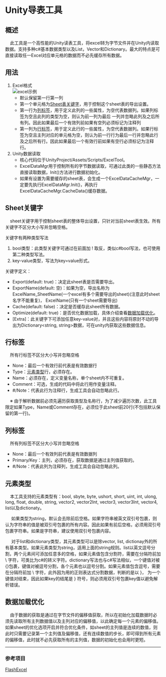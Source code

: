 # Unity导表工具

## 概述
&nbsp;&nbsp;&nbsp;&nbsp;此工具是一个高性能的Unity读表工具，将excel转为字节文件并在Unity内读取数据。支持多种c#基本数据类型以及List，Vector和Dictionary。最大的特点是可直接读取任一Excel对应单元格的数据而不必先缓存所有数据。

## 用法
1. Excel格式<br/>
   ![excel示例](https://github.com/mzbswh/UnityExcelTool/blob/master/Image/excelExample.png)
   * 默认保留第一行第一列
   * 第一个单元格为[Sheet表关键字](#Sheet关键字)，用于控制这个sheet表的导出设置。
   * 第一行为[列标签](#列标签)，用于定义此列的一些属性，为空代表数据列。如果列标签为空且此列的类型为空，则认为前一列为最后
  一列并忽略此列及之后所有列。因此如果最后一个有效列前如果有空列必须标记为注释列
   * 第一列为[行标签](#行标签)，用于定义此行的一些属性，为空代表数据列。如果行标签为空且主列对应的单元格为空，则认为前一行行为最后一行并忽略此行及之后所有行。因此如果最后一个有效行前如果有空行必须标记为注释行。
2. Unity数据读取
   * 核心代码位于UnityProject/Assets/Scripts/ExcelTool。
   * ExcelDataMgr用于控制所有的字节数据读取，可通过此类的一些静态方法直接读取数据，Init()方法进行数据初始化。
   * 如果有设置为需要缓存的sheet表，会生成一个ExcelDataCacheMgr，一定要先执行ExcelDataMgr.Init()，再执行ExcelDataCacheMgr.CacheData()缓存数据。

## Sheet关键字
&nbsp;&nbsp;&nbsp;&nbsp;sheet关键字用于控制sheet表的整体导出设置，只针对当前sheet表生效。所有关键字不区分大小写并忽略空格。

关键字有两种类型写法
1. bool类型：此类型关键字可通过在前面加 ! 取反，类似c#bool写法，也可使用第二种类型写法。
2. key-value类型，写法为key=value形式。

关键字定义：

+ Export(default: true)：决定此sheet表是否需要导出。
+ ExportName(default: 空)：如果为空，导出名称为ExcelName_SheetName(一个excel有多个需要导出的sheet)(注意此时sheet名字不能重复)， ExcelName(只有一个sheet需要导出)
+ Cache(default: false)：决定是否缓存此sheet所有数据。
+ Optimize(default: true)：是否优化数据加载，具体介绍查看[数据加载优化](#数据加载优化)。
+ [Extra]：此关键字下可添加任意key-value对，并且这些内容将原封不动的导出为Dictionary<string, string>数据，可在unity内获取这些数据信息。

## 行标签
&nbsp;&nbsp;&nbsp;&nbsp;所有行标签不区分大小写并忽略空格
+ None：最后一个有效行前代表是有效数据行
+ Type：[元素类型](#元素类型)行，必须存在。
+ Name：必须存在，定义变量名称，单个sheet内不可重复。
+ Comment：可选，生成的代码中将此行用作变量注释。
+ #/Note：代表此行为注释行，生成工具会自动忽略此行。

&nbsp;&nbsp;&nbsp;&nbsp;※&nbsp;由于解析数据前必须先遍历获取类型及名称行，为了减少遍历次数，此工具限定如果Type，Name或Comment存在，必须位于此sheet前20行(不包括默认保留的第一行)。

## 列标签
&nbsp;&nbsp;&nbsp;&nbsp;所有列标签不区分大小写并忽略空格
+ None：最后一个有效列前代表是有效数据列
+ Primary/Key：主列，必须存在，获取数据是通过主列值获取的。
+ #/Note：代表此列为注释列，生成工具会自动忽略此列。

## 元素类型
&nbsp;&nbsp;&nbsp;&nbsp;本工具支持的元素类型有：bool, sbyte, byte, ushort, short, uint, int, ulong, long, float, double, string, vector2, vector2Int, vector3, vector3Int, vector4, list以及dictionaty。


&nbsp;&nbsp;&nbsp;&nbsp; 如果类型为string，默认会去除前后空格。如果字符串被英文双引号包裹，则认为字符串的值是被双引号包裹的所有内容。因此如果有前后空格，必须用双引号包裹字符串。如果是字符串，建议使用双引号包裹内容。

&nbsp;&nbsp;&nbsp;&nbsp; 对于list和dictionary类型，其元素类型可以是除vector, list, dictionay外的所有基本类型。如果元素类型为string，适用上面的string规则。list以英文逗号分割，两个元素间可添加任意多的空格，如果元素值包含分割符，需要在分隔符前加 \ 字符，可类比为c#的转义字符。dictionary写法也与c#写法相似，一个键值对被{}包裹，键值对被逗号分割，各个元素也以逗号分割。如果元素值包含逗号，需要在分隔符前加 \ 字符，此外因为用的正则表达式分割数据，判断的是以 }， 为一个键值对结束，因此如果key的结尾是 } 符号，则必须用双引号包裹key值以避免解析错误。

## 数据加载优化
&nbsp;&nbsp;&nbsp;&nbsp;由于数据的获取是通过在字节文件的偏移值获取，所以在初始化加载数据时必须先读取所有主列数据值以及主列对应的偏移值，以此确定每一个元素的偏移值。如果sheet的优化选项开启并符合优化条件，如sheet的主列值是连续的数值，则此时只需要记录第一个主列值及偏移值，还有连续数值的步长，即可得到所有元素的偏移值，此时就不必先获取所有的主列值，数据的初始化也会用时更短。

---

### 参考项目
[FlashExcel](https://github.com/gmhevinci/FlashExcel)

